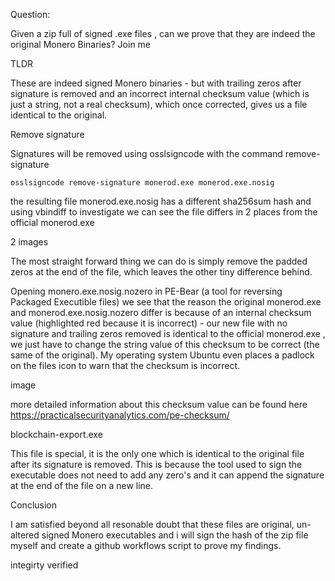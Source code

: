 Question:

Given a zip full of signed .exe files , can we prove that they are indeed the original Monero Binaries? Join me

TLDR

These are indeed signed Monero binaries - but with trailing zeros after signature is removed and an incorrect internal checksum value (which is just a string, not a real checksum), which once corrected, gives us a file identical to the original.

Remove signature

Signatures will be removed using osslsigncode with the command remove-signature

```
osslsigncode remove-signature monerod.exe monerod.exe.nosig
```

the resulting file monerod.exe.nosig has a different sha256sum hash and using vbindiff to investigate we can see the file differs in 2 places from the official monerod.exe 

2 images

The most straight forward thing we can do is simply remove the padded zeros at the end of the file, which leaves the other tiny difference behind.

Opening monero.exe.nosig.nozero in PE-Bear (a tool for reversing Packaged Executible files) we see that the reason the original monerod.exe and monerod.exe.nosig.nozero differ is because of an internal checksum value (highlighted red because it is incorrect) - our new file with no signature and trailing zeros removed is identical to the official monerod.exe , we just have to change the string value of this checksum to be correct (the same of the original). My operating system Ubuntu even places a padlock on the files icon to warn that the checksum is incorrect.

image 

more detailed information about this checksum value can be found here https://practicalsecurityanalytics.com/pe-checksum/


blockchain-export.exe

This file is special, it is the only one which is identical to the original file after its signature is removed. This is because the tool used to sign the executable does not need to add any zero's and it can append the signature at the end of the file on a new line.

Conclusion

I am satisfied beyond all resonable doubt that these files are original, un-altered signed Monero executables and i will sign the hash of the zip file myself and create a github workflows script to prove my findings.


integirty verified 

